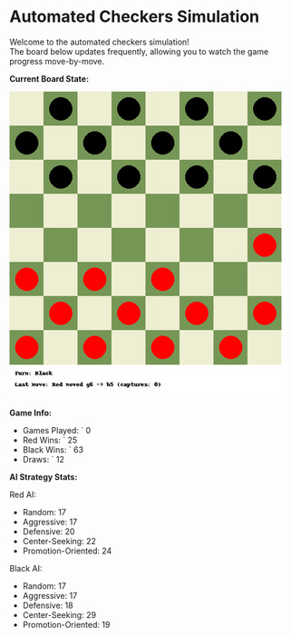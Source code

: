 # Automated Checkers Simulation

Welcome to the automated checkers simulation!  
The board below updates frequently, allowing you to watch the game progress move-by-move.

**Current Board State:**  
<!-- START_GIF -->
![Checkers Game](./checkers_game.gif)
<!-- END_GIF -->

**Game Info:**  
- Games Played: `<!-- GAMES_PLAYED --> 0
- Red Wins: `<!-- RED_WINS --> 25
- Black Wins: `<!-- BLACK_WINS --> 63
- Draws: `<!-- DRAWS --> 12

<!-- AI_STATS -->
**AI Strategy Stats:**

Red AI:
- Random: 17
- Aggressive: 17
- Defensive: 20
- Center-Seeking: 22
- Promotion-Oriented: 24

Black AI:
- Random: 17
- Aggressive: 17
- Defensive: 18
- Center-Seeking: 29
- Promotion-Oriented: 19
